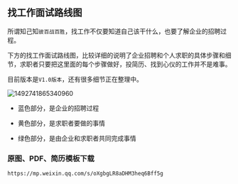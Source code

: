 ## 找工作面试路线图

所谓知己知`彼百战百胜`，找工作不仅要知道自己该干什么，也要了解企业的招聘过程。

下方的找工作面试路线图，比较详细的说明了企业招聘和个人求职的具体步骤和细节，求职者只要把这里面的每个步骤做好，投简历、找到心仪的工作并不是难事。

目前版本是`V1.0版本`，还有很多细节正在整理中。


![1492741865340960](https://cdn.staticaly.com/gh/qicongmark/blob-img@master/1492741865340960.3jfct6fw1hk0.webp)

- 蓝色部分，是企业的招聘过程

- 黄色部分，是求职者要做的事情

- 绿色部分，是由企业和求职者共同完成事情


### 原图、PDF、简历模板下载

	https://mp.weixin.qq.com/s/oXgbgLR8aDHM3heq6Bff5g